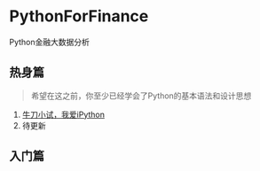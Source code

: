 # PythonForFinance
Python金融大数据分析

## 热身篇

> 希望在这之前，你至少已经学会了Python的基本语法和设计思想

1. [牛刀小试，我爱iPython](https://github.com/g8gg/PythonForFinance/blob/master/Ready2Go.md)
2. 待更新

## 入门篇




